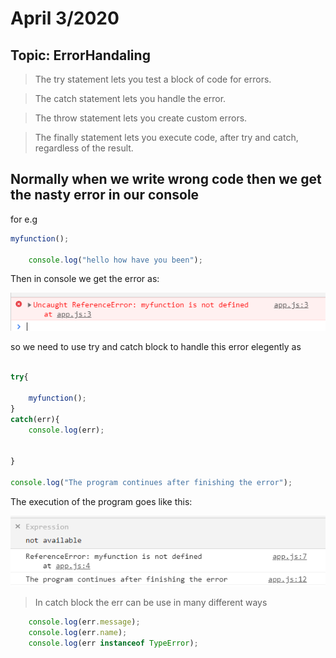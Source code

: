 # April 3/2020

## Topic: ErrorHandaling
>The try statement lets you test a block of code for errors.

>The catch statement lets you handle the error.

>The throw statement lets you create custom errors.

>The finally statement lets you execute code, after try and catch, regardless of the result.


## Normally when we write wrong code then we get the nasty error in our console

for e.g

```javascript
myfunction(); 

    console.log("hello how have you been");

```

Then in console we get the error as:

![my screenshot](error.png)

so we need to use try and catch block to handle this error elegently as 

```javascript

try{

    myfunction();
}
catch(err){
    console.log(err);


}

console.log("The program continues after finishing the error");

```
The execution of the program goes like this:

![screenshot](sc2.png)

>In catch block the err can be use in many different ways

```javascript
    console.log(err.message);
    console.log(err.name);
    console.log(err instanceof TypeError);
    
```